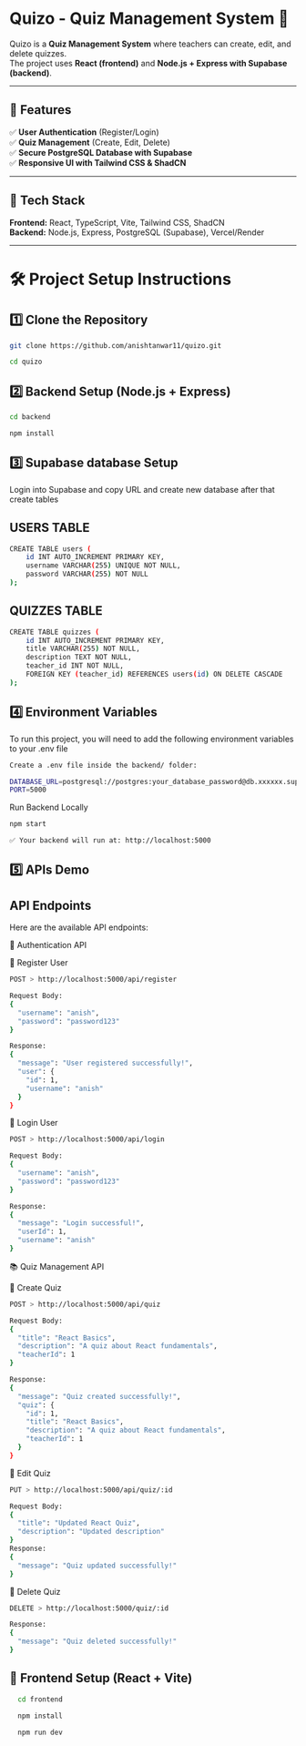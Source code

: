 
# Quizo - Quiz Management System 📝

Quizo is a **Quiz Management System** where teachers can create, edit, and delete quizzes.  
The project uses **React (frontend)** and **Node.js + Express with Supabase (backend)**.

---

## 🚀 Features  
✅ **User Authentication** (Register/Login)  
✅ **Quiz Management** (Create, Edit, Delete)  
✅ **Secure PostgreSQL Database with Supabase**  
✅ **Responsive UI with Tailwind CSS & ShadCN**  

---

## 📌 Tech Stack  
**Frontend:** React, TypeScript, Vite, Tailwind CSS, ShadCN  
**Backend:** Node.js, Express, PostgreSQL (Supabase), Vercel/Render  

---

# 🛠️ Project Setup Instructions  

## 1️⃣ **Clone the Repository**  
```sh
git clone https://github.com/anishtanwar11/quizo.git

cd quizo
```
## 2️⃣ Backend Setup (Node.js + Express)
```sh
cd backend

npm install
```
## 3️⃣ Supabase database Setup

Login into Supabase and copy URL and create new database after that create tables 

## USERS TABLE

```sh
CREATE TABLE users (
    id INT AUTO_INCREMENT PRIMARY KEY,
    username VARCHAR(255) UNIQUE NOT NULL,
    password VARCHAR(255) NOT NULL
);

```

## QUIZZES TABLE

```sh
CREATE TABLE quizzes (
    id INT AUTO_INCREMENT PRIMARY KEY,
    title VARCHAR(255) NOT NULL,
    description TEXT NOT NULL,
    teacher_id INT NOT NULL,
    FOREIGN KEY (teacher_id) REFERENCES users(id) ON DELETE CASCADE
);


```
## 4️⃣ Environment Variables

To run this project, you will need to add the following environment variables to your .env file

```sh
Create a .env file inside the backend/ folder:

DATABASE_URL=postgresql://postgres:your_database_password@db.xxxxxx.supabase.co:5432/postgres
PORT=5000
```

Run Backend Locally
```sh
npm start

✅ Your backend will run at: http://localhost:5000
```
## 5️⃣ **APIs Demo**


## API Endpoints
Here are the available API endpoints:

🔑 Authentication API

🔹 Register User
```sh
POST > http://localhost:5000/api/register

Request Body:
{
  "username": "anish",
  "password": "password123"
}

Response:
{
  "message": "User registered successfully!",
  "user": {
    "id": 1,
    "username": "anish"
  }
}
```
🔹 Login User
```sh
POST > http://localhost:5000/api/login

Request Body:
{
  "username": "anish",
  "password": "password123"
}

Response:
{
  "message": "Login successful!",
  "userId": 1,
  "username": "anish"
} 
```


📚 Quiz Management API

🔹 Create Quiz
```sh
POST > http://localhost:5000/api/quiz

Request Body:
{
  "title": "React Basics",
  "description": "A quiz about React fundamentals",
  "teacherId": 1
}

Response:
{
  "message": "Quiz created successfully!",
  "quiz": {
    "id": 1,
    "title": "React Basics",
    "description": "A quiz about React fundamentals",
    "teacherId": 1
  }
}
```

🔹 Edit Quiz
```sh
PUT > http://localhost:5000/api/quiz/:id

Request Body:
{
  "title": "Updated React Quiz",
  "description": "Updated description"
}
Response:
{
  "message": "Quiz updated successfully!"
}
```

🔹 Delete Quiz
```sh
DELETE > http://localhost:5000/quiz/:id

Response:
{
  "message": "Quiz deleted successfully!"
}
```

## 🎨 **Frontend Setup (React + Vite)**

```bash
  cd frontend

  npm install

  npm run dev
```


    
